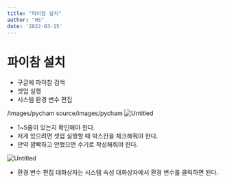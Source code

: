 ```yaml
---
title: "파이참 설치"
author: "HS"
date: '2022-03-15'
---
```



# 파이참 설치

- 구글에 파이참 검색
- 셋업 실행
- 시스템 환경 변수 편집

/images/pycham
source/images/pycham
![Untitled](/images/pycham/Untitled.png)

- 1~5줄이 있는지 확인해야 한다.
- 저게 있으려면 셋업 실행할 때 박스칸을 체크해줘야 한다.
- 만약 깜빡하고 안했으면 수기로 작성해줘야 한다.

![Untitled](/images/pycham/Untitled%201.png)

- 환경 변수 편집 대화상자는 시스템 속성 대화상자에서 환경 변수를 클릭하면 된다.